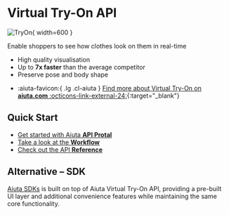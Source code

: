 # Virtual Try-On API

![TryOn](/media/api/tryon.png){ width=600 }

Enable shoppers to see how clothes look on them in real-time

- High quality visualisation
- Up to __7x faster__ than the average competitor
- Preserve pose and body shape

<div class="grid cards" markdown>

- :aiuta-favicon:{ .lg .cl-aiuta } [Find more about Virtual Try-On on __aiuta.com__ :octicons-link-external-24:](https://aiuta.com/virtual-try-on){:target="_blank"}

</div>

## Quick Start

- [Get started with Aiuta __API Protal__](/api/getting-started.md)
- [Take a look at the __Workflow__](/api/try-on/workflow.md)
- [Check out the API __Reference__](/api/try-on/reference.md)

## Alternative – SDK

[Aiuta SDKs](/sdk/index.md) is built on top of Aiuta Virtual Try-On API, providing a pre-built UI layer and additional convenience features while maintaining the same core functionality.
